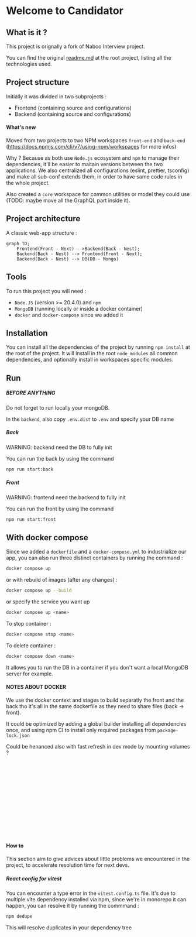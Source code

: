 # Welcome to Candidator

## What is it ?

This project is orignally a fork of Naboo Interview project.

You can find the original [readme.md](readme.md) at the root project, listing all the technologies used.

## Project structure 

Initially it was divided in two subprojects :

- Frontend (containing source and configurations)
- Backend (containing source and configurations)

#### What's new

Moved from two projects to two NPM workspaces `front-end` and `back-end` (https://docs.npmjs.com/cli/v7/using-npm/workspaces for more infos)

Why ? Because as both use `Node.js` ecosystem and `npm` to manage their dependencies, it'll be easier to maitain versions between the two applications. We also centralized all configurations (eslint, prettier, tsconfig) and make all sub-conf extends them, in order to have same code rules in the whole project.


 Also created a `core` workspace for common utilities or model they could use (TODO: maybe move all the GraphQL part inside it).

## Project architecture

A classic web-app structure :

```mermaid
graph TD;
    Frontend(Front - Next) -->Backend(Back - Nest);
    Backend(Back - Nest) --> Frontend(Front - Next);
    Backend(Back - Nest) --> DB(DB - Mongo)
```

## Tools

To run this project you will need :
- `Node.JS` (version >= 20.4.0) and `npm`
- `MongoDB` (running locally or inside a docker container)
- `docker` and `docker-compose` since we added it

## Installation

You can install all the dependencies of the project by running `npm install` at the root of the project. It will install in the root `node_modules` all common dependencies, and optionally install in workspaces specific modules.

## Run
##### BEFORE ANYTHING

Do not forget to run locally your mongoDB.

In the `backend`, also copy `.env.dist` to `.env` and specify your DB name

##### Back

WARNING: backend need the DB to fully init

You can run the back by using the command

```bash
npm run start:back
```

##### Front

WARNING: frontend need the backend to fully init

You can run the front by using the command

```bash
npm run start:front
```

## With docker compose

Since we added a `dockerfile` and a `docker-compose.yml` to industrialize our app, you can also run three distinct containers by running the command : 

```bash
docker compose up
```

or with rebuild of images (after any changes) :

```bash
docker compose up --build
```

or specify the service you want up 

```bash
docker compose up <name>
```

To stop container :

```bash
docker compose stop <name>
```

To delete container :

```bash
docker compose down <name>
```

It allows you to run the DB in a container if you don't want a local MongoDB server for example.

#### NOTES ABOUT DOCKER

We use the docker context and stages to build separatly the front and the back tho it's all in the same dockerfile as they need to share files (back -> front).

It could be optimized by adding a global builder installing all dependencies once, and using npm CI to install only required packages from `package-lock.json`

Could be henanced also with fast refresh in dev mode by mounting volumes ?

</br>
</br>
</br>
</br>
</br>
</br>
</br>
</br>
</br>
</br>
</br>
</br>


#### How to

This section aim to give advices about little problems we encountered in the project, to accelerate resolution time for next devs.

##### React config for vitest

You can encounter a type error in the `vitest.config.ts` file. It's due to multiple vite dependency installed via npm, since we're in monorepo it can happen, you can resolve it by running the commmand :

```bash
npm dedupe
```

This will resolve duplicates in your dependency tree